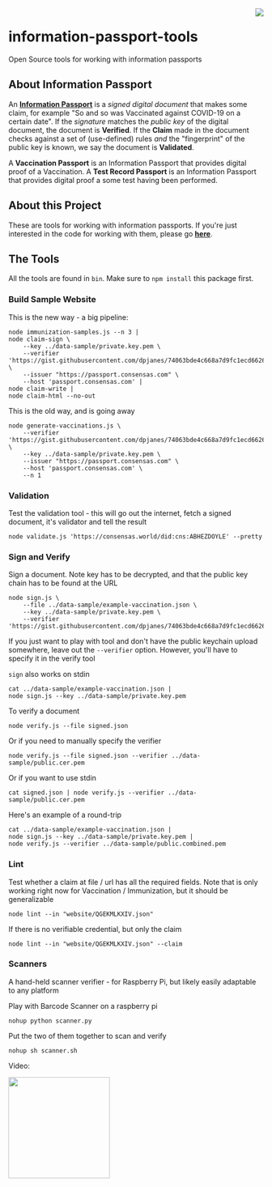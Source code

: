 <img src="https://consensas-aws.s3.amazonaws.com/icons/passports-github.png" align="right" />

# information-passport-tools
Open Source tools for working with information passports

## About Information Passport
An **[Information Passport](https://github.com/Consensas/information-passport/tree/main/docs#information-passport)**
is a _signed digital document_ that makes some claim,
for example "So and so was Vaccinated against COVID-19 on a certain date".
If the _signature_ matches the _public key_ of the digital document, the
document is **Verified**.
If the **Claim** made in the document checks against a set of (use-defined) rules
_and_ the "fingerprint" of the public key is known, we say the document is
**Validated**.

A **Vaccination Passport** is an Information Passport that
provides digital proof of a Vaccination.
A **Test Record Passport** is an Information Passport that provides
digital proof a some test having been performed.

## About this Project

These are tools for working with information passports.
If you're just interested in the code for working with them, 
please go **[here](https://github.com/Consensas/information-passport/tree/main/docs#information-passport)**.

## The Tools

All the tools are found in `bin`. 
Make sure to `npm install` this package first.

### Build Sample Website

This is the new way - a big pipeline:

    node immunization-samples.js --n 3 | 
    node claim-sign \
        --key ../data-sample/private.key.pem \
        --verifier 'https://gist.githubusercontent.com/dpjanes/74063bde4c668a7d9fc1ecd66268c069/raw/a633cfdc58311c4ff81aa40f0ef0026c7b183c4d/public.combined.pem' \
        --issuer "https://passport.consensas.com" \
        --host 'passport.consensas.com' |
    node claim-write |
    node claim-html --no-out

This is the old way, and is going away

    node generate-vaccinations.js \
        --verifier 'https://gist.githubusercontent.com/dpjanes/74063bde4c668a7d9fc1ecd66268c069/raw/a633cfdc58311c4ff81aa40f0ef0026c7b183c4d/public.combined.pem' \
        --key ../data-sample/private.key.pem \
        --issuer "https://passport.consensas.com" \
        --host 'passport.consensas.com' \
        --n 1

### Validation
Test the validation tool - this will go out the internet, fetch 
a signed document, it's validator and tell the result

    node validate.js 'https://consensas.world/did:cns:ABHEZDOYLE' --pretty

### Sign and Verify

Sign a document. Note key has to be decrypted, and that the public key chain
has to be found at the URL

    node sign.js \
        --file ../data-sample/example-vaccination.json \
        --key ../data-sample/private.key.pem \
        --verifier 'https://gist.githubusercontent.com/dpjanes/74063bde4c668a7d9fc1ecd66268c069/raw/a633cfdc58311c4ff81aa40f0ef0026c7b183c4d/public.combined.pem' 

If you just want to play with tool and don't have the public keychain
upload somewhere, leave out the `--verifier` option. 
However, you'll have to specify it in the verify tool

`sign` also works on stdin

    cat ../data-sample/example-vaccination.json | 
    node sign.js --key ../data-sample/private.key.pem 

To verify a document

    node verify.js --file signed.json 

Or if you need to manually specify the verifier

    node verify.js --file signed.json --verifier ../data-sample/public.cer.pem

Or if you want to use stdin

    cat signed.json | node verify.js --verifier ../data-sample/public.cer.pem

Here's an example of a round-trip 

    cat ../data-sample/example-vaccination.json | 
    node sign.js --key ../data-sample/private.key.pem | 
    node verify.js --verifier ../data-sample/public.combined.pem

### Lint

Test whether a claim at file / url has all the required fields.
Note that is only working right now for Vaccination / Immunization,
but it should be generalizable

    node lint --in "website/QGEKMLKXIV.json"

If there is no verifiable credential, but only the claim

    node lint --in "website/QGEKMLKXIV.json" --claim

### Scanners

A hand-held scanner verifier - for Raspberry Pi, 
but likely easily adaptable to any platform 

Play with Barcode Scanner on a raspberry pi

    nohup python scanner.py

Put the two of them together to scan and verify

    nohup sh scanner.sh

Video:

<div align="left">
      <a href="https://www.youtube.com/watch?v=d3oz7kR6ZjU" target="video">
         <img src="https://img.youtube.com/vi/d3oz7kR6ZjU/0.jpg" style="width: 200px">
      </a>
</div>
